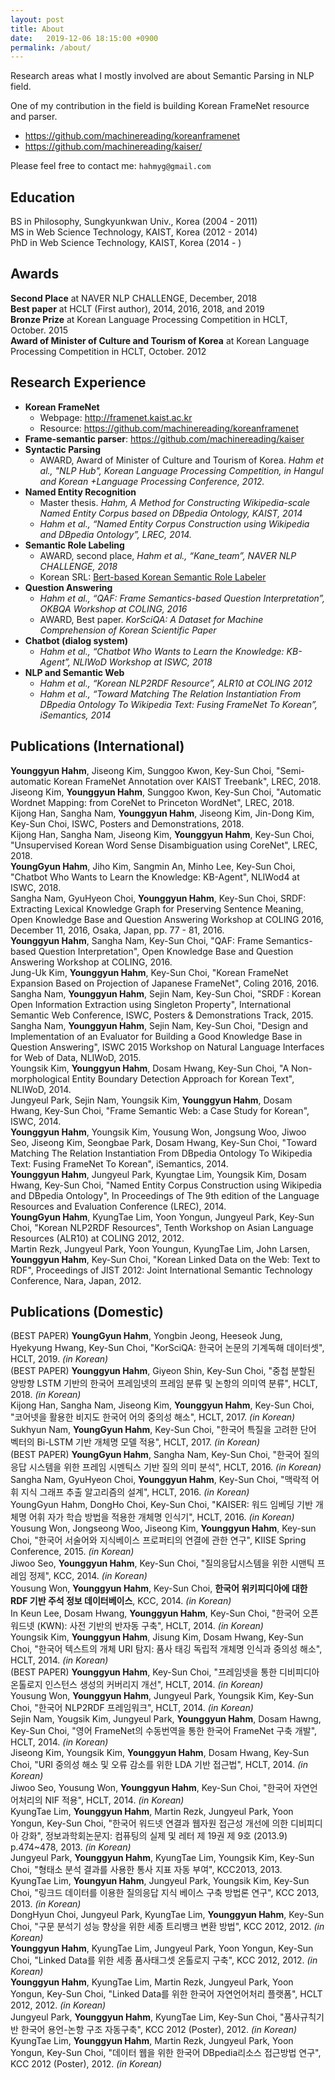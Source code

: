 ```yaml
---
layout: post
title: About
date:   2019-12-06 18:15:00 +0900
permalink: /about/
---
```


Research areas what I mostly involved are about Semantic Parsing in NLP field. 

One of my contribution in the field is building Korean FrameNet resource and parser.
- https://github.com/machinereading/koreanframenet
- https://github.com/machinereading/kaiser/

Please feel free to contact me: `hahmyg@gmail.com`

## Education
BS in Philosophy, Sungkyunkwan Univ., Korea (2004 - 2011) \
MS in Web Science Technology, KAIST, Korea (2012 - 2014) \
PhD in Web Science Technology, KAIST, Korea (2014 - )

## Awards
**Second Place** at NAVER NLP CHALLENGE, December, 2018 \
**Best paper** at HCLT (First author), 2014, 2016, 2018, and 2019 \
**Bronze Prize** at Korean Language Processing Competition in HCLT, October. 2015 \
**Award of Minister of Culture and Tourism of Korea** at Korean Language Processing Competition in HCLT, October. 2012

## Research Experience
- **Korean FrameNet**
  - Webpage: http://framenet.kaist.ac.kr
  - Resource: https://github.com/machinereading/koreanframenet
- **Frame-semantic parser**: https://github.com/machinereading/kaiser
- **Syntactic Parsing**
  - AWARD, Award of Minister of Culture and Tourism of Korea. *Hahm et al., "NLP Hub", Korean Language Processing Competition, in Hangul and Korean +Language Processing Conference, 2012.* 
- **Named Entity Recognition**
  - Master thesis. *Hahm, A Method for Constructing Wikipedia-scale Named Entity Corpus based on DBpedia Ontology, KAIST, 2014*
  - *Hahm et al., “Named Entity Corpus Construction using Wikipedia and DBpedia Ontology”, LREC, 2014.*
- **Semantic Role Labeling**
  - AWARD, second place, *Hahm et al., “Kane_team”, NAVER NLP CHALLENGE, 2018*
  - Korean SRL: [Bert-based Korean Semantic Role Labeler](https://github.com/machinereading/BERT_for_Korean_SRL)
- **Question Answering**
  - *Hahm et al., “QAF: Frame Semantics-based Question Interpretation”, OKBQA Workshop at COLING, 2016*
  - AWARD, Best paper. *KorSciQA: A Dataset for Machine Comprehension of Korean Scientific Paper*
- **Chatbot (dialog system)**
  - *Hahm et al., “Chatbot Who Wants to Learn the Knowledge: KB-Agent”, NLIWoD Workshop at ISWC, 2018*
- **NLP and Semantic Web**
  - *Hahm et al., “Korean NLP2RDF Resource”, ALR10 at COLING 2012*
  - *Hahm et al., “Toward Matching The Relation Instantiation From DBpedia Ontology To Wikipedia Text: Fusing FrameNet To Korean”, iSemantics, 2014*
  
  
## Publications (International)
**Younggyun Hahm**, Jiseong Kim, Sunggoo Kwon, Key-Sun Choi, "Semi-automatic Korean FrameNet Annotation over KAIST Treebank", LREC, 2018. \
Jiseong Kim, **Younggyun Hahm**, Sunggoo Kwon, Key-Sun Choi, "Automatic Wordnet Mapping: from CoreNet to Princeton WordNet", LREC, 2018. \
Kijong Han, Sangha Nam, **Younggyun Hahm**, Jiseong Kim, Jin-Dong Kim, Key-Sun Choi, ISWC, Posters and Demonstrations, 2018. \
Kijong Han, Sangha Nam, Jiseong Kim, **Younggyun Hahm**, Key-Sun Choi, "Unsupervised Korean Word Sense Disambiguation using CoreNet", LREC, 2018. \
**YoungGyun Hahm**, Jiho Kim, Sangmin An, Minho Lee, Key-Sun Choi, "Chatbot Who Wants to Learn the Knowledge: KB-Agent", NLIWod4 at ISWC, 2018. \
Sangha Nam, GyuHyeon Choi, **Younggyun Hahm**, Key-Sun Choi, SRDF: Extracting Lexical Knowledge Graph for Preserving Sentence Meaning, Open Knowledge Base and Question Answering Workshop at COLING 2016, December 11, 2016, Osaka, Japan, pp. 77 - 81, 2016. \
**Younggyun Hahm**, Sangha Nam, Key-Sun Choi, "QAF: Frame Semantics-based Question Interpretation", Open Knowledge Base and Question Answering Workshop at COLING, 2016. \
Jung-Uk Kim, **Younggyun Hahm**, Key-Sun Choi, "Korean FrameNet Expansion Based on Projection of Japanese FrameNet", Coling 2016, 2016. \
Sangha Nam, **Younggyun Hahm**, Sejin Nam, Key-Sun Choi, "SRDF : Korean Open Information Extraction using Singleton Property", International Semantic Web Conference, ISWC, Posters & Demonstrations Track, 2015. \
Sangha Nam, **Younggyun Hahm**, Sejin Nam, Key-Sun Choi, "Design and Implementation of an Evaluator for Building a Good Knowledge Base in Question Answering", ISWC 2015 Workshop on Natural Language Interfaces for Web of Data, NLIWoD, 2015. \
Youngsik Kim, **Younggyun Hahm**, Dosam Hwang, Key-Sun Choi, "A Non-morphological Entity Boundary Detection Approach for Korean Text", NLIWoD, 2014. \
Jungyeul Park, Sejin Nam, Youngsik Kim, **Younggyun Hahm**, Dosam Hwang, Key-Sun Choi, "Frame Semantic Web: a Case Study for Korean", ISWC, 2014. \
**Younggyun Hahm**, Youngsik Kim, Yousung Won, Jongsung Woo, Jiwoo Seo, Jiseong Kim, Seongbae Park, Dosam Hwang, Key-Sun Choi, "Toward Matching The Relation Instantiation From DBpedia Ontology To Wikipedia Text: Fusing FrameNet To Korean", iSemantics, 2014. \
**Younggyun Hahm**, Jungyeul Park, Kyungtae Lim, Youngsik Kim, Dosam Hwang, Key-Sun Choi, "Named Entity Corpus Construction using Wikipedia and DBpedia Ontology", In Proceedings of The 9th edition of the Language Resources and Evaluation Conference (LREC), 2014. \
**YoungGyun Hahm**, KyungTae Lim, Yoon Yongun, Jungyeul Park, Key-Sun Choi, "Korean NLP2RDF Resources", Tenth Workshop on Asian Language Resources (ALR10) at COLING 2012, 2012. \
Martin Rezk, Jungyeul Park, Yoon Youngun, KyungTae Lim, John Larsen, **Younggyun Hahm**, Key-Sun Choi, "Korean Linked Data on the Web: Text to RDF", Proceedings of JIST 2012: Joint International Semantic Technology Conference, Nara, Japan, 2012.

## Publications (Domestic)
(BEST PAPER) **YoungGyun Hahm**, Yongbin Jeong, Heeseok Jung, Hyekyung Hwang, Key-Sun Choi, "KorSciQA: 한국어 논문의 기계독해 데이터셋", HCLT, 2019. *(in Korean)* \
(BEST PAPER) **Younggyun Hahm**, Giyeon Shin, Key-Sun Choi, "중첩 분할된 양방향 LSTM 기반의 한국어 프레임넷의 프레임 분류 및 논항의 의미역 분류", HCLT, 2018. *(in Korean)* \
Kijong Han, Sangha Nam, Jiseong Kim, **Younggyun Hahm**, Key-Sun Choi, "코어넷을 활용한 비지도 한국어 어의 중의성 해소", HCLT, 2017. *(in Korean)* \
Sukhyun Nam, **YoungGyun Hahm**, Key-Sun Choi, "한국어 특질을 고려한 단어 벡터의 Bi-LSTM 기반 개체명 모델 적용", HCLT, 2017. *(in Korean)* \
(BEST PAPER) **YoungGyun Hahm**, Sangha Nam, Key-Sun Choi, "한국어 질의응답 시스템을 위한 프레임 시멘틱스 기반 질의 의미 분석", HCLT, 2016. *(in Korean)* \
Sangha Nam, GyuHyeon Choi, **Younggyun Hahm**, Key-Sun Choi, "맥락적 어휘 지식 그래프 추출 알고리즘의 설계", HCLT, 2016. *(in Korean)* \
YoungGyun Hahm, DongHo Choi, Key-Sun Choi, "KAISER: 워드 임베딩 기반 개체명 어휘 자가 학습 방법을 적용한 개체명 인식기", HCLT, 2016. *(in Korean)* \
Yousung Won, Jongseong Woo, Jiseong Kim, **Younggyun Hahm**, Key-sun Choi, "한국어 서술어와 지식베이스 프로퍼티의 연결에 관한 연구", KIISE Spring Conference, 2015. *(in Korean)* \
Jiwoo Seo, **Younggyun Hahm**, Key-Sun Choi, "질의응답시스템을 위한 시맨틱 프레임 정제", KCC, 2014. *(in Korean)* \
Yousung Won, **Younggyun Hahm**, Key-Sun Choi, **한국어 위키피디아에 대한 RDF 기반 주석 정보 데이터베이스**, KCC, 2014. *(in Korean)* \
In Keun Lee, Dosam Hwang, **Younggyun Hahm**, Key-Sun Choi, "한국어 오픈 워드넷 (KWN): 사전 기반의 반자동 구축", HCLT, 2014. *(in Korean)* \
Youngsik Kim, **Younggyun Hahm**, Jisung Kim, Dosam Hwang, Key-Sun Choi, "한국어 텍스트의 개체 URI 탐지: 품사 태깅 독립적 개체명 인식과 중의성 해소", HCLT, 2014. *(in Korean)* \
(BEST PAPER) **Younggyun Hahm**, Key-Sun Choi, "프레임넷을 통한 디비피디아 온톨로지 인스턴스 생성의 커버리지 개선", HCLT, 2014. *(in Korean)* \
Yousung Won, **Younggyun Hahm**, Jungyeul Park, Youngsik Kim, Key-Sun Choi, "한국어 NLP2RDF 프레임워크", HCLT, 2014. *(in Korean)* \
Sejin Nam, Yougsik Kim, Jungyeul Park, **Younggyun Hahm**, Dosam Hawng, Key-Sun Choi, "영어 FrameNet의 수동번역을 통한 한국어 FrameNet 구축 개발", HCLT, 2014. *(in Korean)* \
Jiseong Kim, Youngsik Kim, **Younggyun Hahm**, Dosam Hwang, Key-Sun Choi, "URI 중의성 해소 및 오류 감소를 위한 LDA 기반 접근법", HCLT, 2014. *(in Korean)* \
Jiwoo Seo, Yousung Won, **Younggyun Hahm**, Key-Sun Choi, "한국어 자연언어처리의 NIF 적용", HCLT, 2014. *(in Korean)* \
KyungTae Lim, **Younggyun Hahm**, Martin Rezk, Jungyeul Park, Yoon Yongun, Key-Sun Choi, "한국어 워드넷 연결과 웹자원 접근성 개선에 의한 디비피디아 강화", 정보과학회논문지: 컴퓨팅의 실제 및 레터 제 19권 제 9호 (2013.9) p.474~478, 2013. *(in Korean)* \
Jungyeul Park, **Younggyun Hahm**, KyungTae Lim, Youngsik Kim, Key-Sun Choi, "형태소 분석 결과를 사용한 통사 지표 자동 부여", KCC2013, 2013. \
KyungTae Lim, **Youngyun Hahm**, Jungyeul Park, Youngsik Kim, Key-Sun Choi, "링크드 데이터를 이용한 질의응답 지식 베이스 구축 방법론 연구", KCC 2013, 2013. *(in Korean)* \
DongHyun Choi, Jungyeul Park, KyungTae Lim, **Younggyun Hahm**, Key-Sun Choi, "구문 분석기 성능 향상을 위한 세종 트리뱅크 변환 방법", KCC 2012, 2012. *(in Korean)* \
**Younggyun Hahm**, KyungTae Lim, Jungyeul Park, Yoon Yongun, Key-Sun Choi, "Linked Data를 위한 세종 품사태그셋 온톨로지 구축", KCC 2012, 2012. *(in Korean)* \
**Younggyun Hahm**, KyungTae Lim, Martin Rezk, Jungyeul Park, Yoon Yongun, Key-Sun Choi, "Linked Data를 위한 한국어 자연언어처리 플랫폼", HCLT 2012, 2012. *(in Korean)* \
Jungyeul Park, **Younggyun Hahm**, KyungTae Lim, Key-Sun Choi, "품사규칙기반 한국어 용언-논항 구조 자동구축", KCC 2012 (Poster), 2012. *(in Korean)* \
KyungTae Lim, **Younggyun Hahm**, Martin Rezk, Jungyeul Park, Yoon Yongun, Key-Sun Choi, "데이터 웹을 위한 한국어 DBpedia리소스 접근방법 연구", KCC 2012 (Poster), 2012. *(in Korean)*
